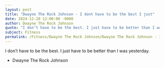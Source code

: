 ```yaml
---
layout: post
title: "Dwayne The Rock Johnson - I dont have to be the best I just"
date: 2024-12-28 12:00:00 -0000
author: Dwayne The Rock Johnson
quote: "I don’t have to be the best. I just have to be better than I was yesterday."
subject: Fitness
permalink: /Fitness/Dwayne The Rock Johnson/Dwayne The Rock Johnson - I dont have to be the best I just
---
```


I don’t have to be the best. I just have to be better than I was yesterday.

- Dwayne The Rock Johnson
